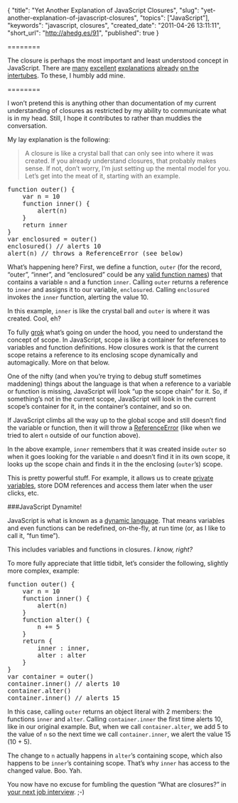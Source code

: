 {
  "title": "Yet Another Explanation of JavaScript Closures",
  "slug": "yet-another-explanation-of-javascript-closures",
  "topics": ["JavaScript"],
  "keywords": "javascript, closures",
  "created_date": "2011-04-26 13:11:11",
  "short_url": "http://ahedg.es/91",
  "published": true
}

========

The closure is perhaps the most important and least understood concept in JavaScript. There are [many](http://skilldrick.co.uk/2011/04/closures-explained-with-javascript/) [excellent](http://dmitrysoshnikov.com/ecmascript/chapter-6-closures/) [explanations](http://jibbering.com/faq/notes/closures/) [already](http://www.javascriptkit.com/javatutors/closures.shtml) [on the](http://stackoverflow.com/questions/111102/how-do-javascript-closures-work) [intertubes](http://bonsaiden.github.com/JavaScript-Garden/#function.closures). To these, I humbly add mine.

========

I won’t pretend this is anything other than documentation of my current understanding of closures as restricted by my ability to communicate what is in my head. Still, I hope it contributes to rather than muddies the conversation.

My lay explanation is the following:

> A closure is like a crystal ball that can only see into where it was created.
If you already understand closures, that probably makes sense. If not, don’t worry, I’m just setting up the mental model for you. Let’s get into the meat of it, starting with an example.

<pre class="sh_javascript">
function outer() {
    var n = 10
    function inner() {
        alert(n)
    }
    return inner
}
var enclosured = outer()
enclosured() // alerts 10
alert(n) // throws a ReferenceError (see below)
</pre>

What’s happening here? First, we define a function, `outer` (for the record, “outer”, “inner”, and “enclosured” could be any [valid function names](http://stackoverflow.com/questions/1661197/valid-characters-for-javascript-variable-names/3155352#3155352)) that contains a variable `n` and a function `inner`. Calling `outer` returns a reference to `inner` and assigns it to our variable, `enclosured`. Calling `enclosured` invokes the `inner` function, alerting the value 10.

In this example, `inner` is like the crystal ball and `outer` is where it was created. Cool, eh?

To fully [grok](http://en.wikipedia.org/wiki/Grok) what’s going on under the hood, you need to understand the concept of scope. In JavaScript, scope is like a container for references to variables and function definitions. How closures work is that the current scope retains a reference to its enclosing scope dynamically and automagically. More on that below.

One of the nifty (and when you’re trying to debug stuff sometimes maddening) things about the language is that when a reference to a variable or function is missing, JavaScript will look “up the scope chain” for it. So, if something’s not in the current scope, JavaScript will look in the current scope’s container for it, in the container’s container, and so on.

If JavaScript climbs all the way up to the global scope and still doesn’t find the variable or function, then it will throw a [ReferenceError](https://developer.mozilla.org/en/JavaScript/Reference/Global_Objects/ReferenceError) (like when we tried to alert `n` outside of our function above).

In the above example, `inner` remembers that it was created inside `outer` so when it goes looking for the variable `n` and doesn’t find it in its own scope, it looks up the scope chain and finds it in the the enclosing (`outer`’s) scope.

This is pretty powerful stuff. For example, it allows us to create [private variables](http://www.crockford.com/javascript/private.html), store DOM references and access them later when the user clicks, etc.

###JavaScript Dynamite!

JavaScript is what is known as a [dynamic language](http://en.wikipedia.org/wiki/Dynamic_programming_language). That means variables and even functions can be redefined, on-the-fly, at run time (or, as I like to call it, “fun time”).

This includes variables and functions in closures. _I know, right?_

To more fully appreciate that little tidbit, let’s consider the following, slightly more complex, example:

<pre class="sh_javascript">
function outer() {
    var n = 10
    function inner() {
        alert(n)
    }
    function alter() {
        n += 5
    }
    return {
        inner : inner,
        alter : alter
    }
}
var container = outer()
container.inner() // alerts 10
container.alter()
container.inner() // alerts 15
</pre>

In this case, calling `outer` returns an object literal with 2 members: the functions `inner` and `alter`. Calling `container.inner` the first time alerts 10, like in our original example. But, when we call `container.alter`, we add 5 to the value of `n` so the next time we call `container.inner`, we alert the value 15 (10 + 5).

The change to `n` actually happens in `alter`’s containing scope, which also happens to be `inner`’s containing scope. That’s why `inner` has access to the changed value. Boo. Yah.

You now have no excuse for fumbling the question “What are closures?” in [your next job interview](http://tapulous.com/jobs/). ;-)
